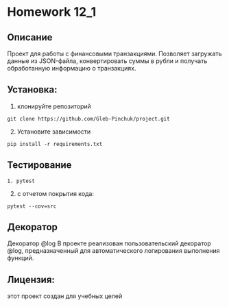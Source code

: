 # Homework 12_1
## Описание

Проект для работы с финансовыми транзакциями. Позволяет загружать данные из JSON-файла, конвертировать суммы в рубли и получать обработанную информацию о транзакциях.

## Установка:
1. клонируйте репозиторий
```
git clone https://github.com/Gleb-Pinchuk/project.git
```
2. Установите зависимости
```
pip install -r requirements.txt
```
## Тестирование 
```
1. pytest
```
2. с отчетом покрытия кода:
```
pytest --cov=src
```
## Декоратор
Декоратор @log
В проекте реализован пользовательский декоратор @log, предназначенный для автоматического логирования выполнения функций.

## Лицензия:
этот проект создан для учебных целей
